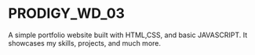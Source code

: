 # PRODIGY_WD_03
A simple portfolio website built with HTML,CSS, and basic JAVASCRIPT. It showcases my skills, projects, and much more.
